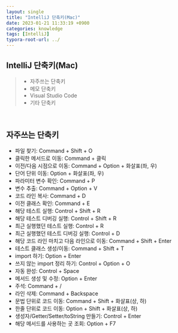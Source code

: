 ```yaml
---
layout: single
title: "IntelliJ 단축키(Mac)"
date: 2023-01-21 11:33:19 +0900
categories: knowledge
tags: [IntelliJ]
typora-root-url: ../
---
```


## IntelliJ 단축키(Mac)
> - 자주쓰는 단축키
> - 메모 단축키
> - Visual Studio Code
> - 기타 단축키

<br>

## 자주쓰는 단축키

- 파일 찾기: Command + Shift + O
- 클릭한 메서드로 이동: Command + 클릭
- 이전/다음 시점으로 이동: Command + Option + 화살표(좌, 우)
- 단어 단위 이동: Option + 화살표(좌, 우)
- 파라미터 변수 확인: Command + P
- 변수 추출: Command + Option + V
- 코드 라인 복사: Command + D
- 이전 클래스 확인: Command + E
- 해당 테스트 실행: Control + Shift + R
- 해당 테스트 디버깅 실행: Control + Shift + R
- 최근 실행했던 테스트 실행: Control + R
- 최근 실행했던 테스트 디버깅 실행: Control + D
- 해당 코드 라인 마치고 다음 라인으로 이동: Command + Shift + Enter
- 테스트 클래스 생성/이동: Command + Shift + T
- import 하기: Option + Enter
- 쓰지 않는 import 정리 하기: Control + Option + O
- 자동 완성: Control + Space
- 메서드 생성 및 수정: Option + Enter
- 주석: Command + /
- 라인 삭제: Command + Backspace
- 문법 단위로 코드 이동: Command + Shift + 화살표(상, 하)
- 한줄 단위로 코드 이동: Option + Shift + 화살표(상, 하)
- 생성자/Getter/Setter/toString 만들기: Control + Enter
- 해당 메서드를 사용하는 곳 조회: Option + F7

<br>
